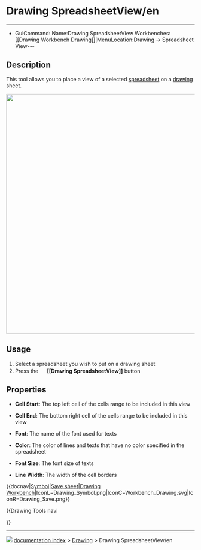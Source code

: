 # Drawing SpreadsheetView/en
---
- GuiCommand:   Name:Drawing SpreadsheetView   Workbenches:[[Drawing Workbench   Drawing]]|MenuLocation:Drawing → Spreadsheet View---

## Description

This tool allows you to place a view of a selected [spreadsheet](Spreadsheet_Workbench.md) on a [drawing](Drawing_Workbench.md) sheet.

<img alt="" src=images/Drawing_spreadsheetview.jpg  style="width:640px;">

## Usage

1.  Select a spreadsheet you wish to put on a drawing sheet
2.  Press the **<img src="images/Drawing_SpreadsheetView.png" width=16px> [[Drawing SpreadsheetView]]** button

## Properties

-    **Cell Start**: The top left cell of the cells range to be included in this view

-    **Cell End**: The bottom right cell of the cells range to be included in this view

-    **Font**: The name of the font used for texts

-    **Color**: The color of lines and texts that have no color specified in the spreadsheet

-    **Font Size**: The font size of texts

-    **Line Width**: The width of the cell borders


{{docnav|[Symbol](Drawing_Symbol.md)|[Save sheet](Drawing_Save.md)|[Drawing Workbench](Drawing_Workbench.md)|IconL=Drawing_Symbol.png|IconC=Workbench_Drawing.svg|IconR=Drawing_Save.png}}


{{Drawing Tools navi

}}



---
![](images/Right_arrow.png) [documentation index](../README.md) > [Drawing](Drawing_Workbench.md) > Drawing SpreadsheetView/en
